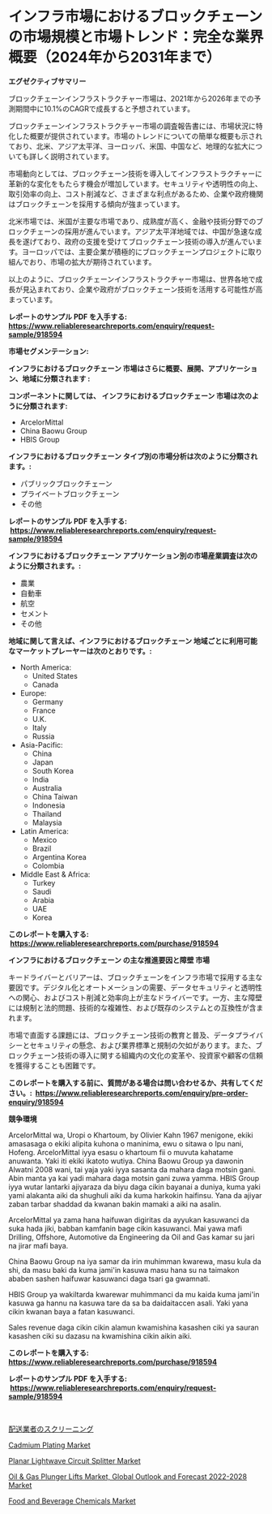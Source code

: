 <p><h1>インフラ市場におけるブロックチェーンの市場規模と市場トレンド：完全な業界概要（2024年から2031年まで）</h1></p><p><strong>エグゼクティブサマリー</strong></p>
<p><p>ブロックチェーンインフラストラクチャー市場は、2021年から2026年までの予測期間中に10.1%のCAGRで成長すると予想されています。 </p><p>ブロックチェーンインフラストラクチャー市場の調査報告書には、市場状況に特化した概要が提供されています。市場のトレンドについての簡単な概要も示されており、北米、アジア太平洋、ヨーロッパ、米国、中国など、地理的な拡大についても詳しく説明されています。 </p><p>市場動向としては、ブロックチェーン技術を導入してインフラストラクチャーに革新的な変化をもたらす機会が増加しています。セキュリティや透明性の向上、取引効率の向上、コスト削減など、さまざまな利点があるため、企業や政府機関はブロックチェーンを採用する傾向が強まっています。 </p><p>北米市場では、米国が主要な市場であり、成熟度が高く、金融や技術分野でのブロックチェーンの採用が進んでいます。アジア太平洋地域では、中国が急速な成長を遂げており、政府の支援を受けてブロックチェーン技術の導入が進んでいます。ヨーロッパでは、主要企業が積極的にブロックチェーンプロジェクトに取り組んでおり、市場の拡大が期待されています。 </p><p>以上のように、ブロックチェーンインフラストラクチャー市場は、世界各地で成長が見込まれており、企業や政府がブロックチェーン技術を活用する可能性が高まっています。</p></p>
<p><strong>レポートのサンプル PDF を入手する: <a href="https://www.reliableresearchreports.com/enquiry/request-sample/918594">https://www.reliableresearchreports.com/enquiry/request-sample/918594</a></strong></p>
<p><strong>市場セグメンテーション:</strong></p>
<p><strong> インフラにおけるブロックチェーン 市場はさらに概要、展開、アプリケーション、地域に分類されます :</strong></p>
<p><strong>コンポーネントに関しては、 インフラにおけるブロックチェーン 市場は次のように分類されます: &nbsp;</strong></p>
<p><ul><li>ArcelorMittal</li><li>China Baowu Group</li><li>HBIS Group</li></ul></p>
<p><strong> インフラにおけるブロックチェーン タイプ別の市場分析は次のように分類されます。:</strong></p>
<p><ul><li>パブリックブロックチェーン</li><li>プライベートブロックチェーン</li><li>その他</li></ul></p>
<p><strong>レポートのサンプル PDF を入手する: &nbsp;<a href="https://www.reliableresearchreports.com/enquiry/request-sample/918594">https://www.reliableresearchreports.com/enquiry/request-sample/918594</a></strong></p>
<p><strong> インフラにおけるブロックチェーン アプリケーション別の市場産業調査は次のように分類されます。:</strong></p>
<p><ul><li>農業</li><li>自動車</li><li>航空</li><li>セメント</li><li>その他</li></ul></p>
<p><strong>地域に関して言えば、インフラにおけるブロックチェーン 地域ごとに利用可能なマーケットプレーヤーは次のとおりです。:</strong></p>
<p><ul>
    <li>
        North America:
        <ul>
            <li>United States</li>
            <li>Canada</li>
        </ul>
    </li>
    <li>
        Europe:
        <ul>
            <li>Germany</li>
            <li>France</li>
            <li>U.K.</li>
            <li>Italy</li>
            <li>Russia</li>
        </ul>
    </li>
    <li>
        Asia-Pacific:
        <ul>
            <li>China</li>
            <li>Japan</li>
            <li>South Korea</li>
            <li>India</li>
            <li>Australia</li>
            <li>China Taiwan</li>
            <li>Indonesia</li>
            <li>Thailand</li>
            <li>Malaysia</li>
        </ul>
    </li>
    <li>
        Latin America:
        <ul>
            <li>Mexico</li>
            <li>Brazil</li>
            <li>Argentina Korea</li>
            <li>Colombia</li>
        </ul>
    </li>
    <li>
        Middle East & Africa:
        <ul>
            <li>Turkey</li>
            <li>Saudi</li>
            <li>Arabia</li>
            <li>UAE</li>
            <li>Korea</li>
        </ul>
    </li>
    </ul></p>
<p><strong>このレポートを購入する: &nbsp;<a href="https://www.reliableresearchreports.com/purchase/918594">https://www.reliableresearchreports.com/purchase/918594</a></strong></p>
<p><strong>インフラにおけるブロックチェーン の主な推進要因と障壁 市場</strong></p>
<p><p>キードライバーとバリアーは、ブロックチェーンをインフラ市場で採用する主な要因です。デジタル化とオートメーションの需要、データセキュリティと透明性への関心、およびコスト削減と効率向上が主なドライバーです。一方、主な障壁には規制と法的問題、技術的な複雑性、および既存のシステムとの互換性が含まれます。</p><p>市場で直面する課題には、ブロックチェーン技術の教育と普及、データプライバシーとセキュリティの懸念、および業界標準と規制の欠如があります。また、ブロックチェーン技術の導入に関する組織内の文化の変革や、投資家や顧客の信頼を獲得することも困難です。</p></p>
<p><strong>このレポートを購入する前に、質問がある場合は問い合わせるか、共有してください。:&nbsp; <a href="https://www.reliableresearchreports.com/enquiry/pre-order-enquiry/918594">https://www.reliableresearchreports.com/enquiry/pre-order-enquiry/918594</a></strong></p>
<p><strong>競争環境</strong></p>
<p><p>ArcelorMittal wa, Uropi o Khartoum, by Olivier Kahn 1967 menigone, ekiki amasasaga o ekiki alipita kuhona o maninima, ewu o sitawa o Ipu nani, Hofeng. ArcelorMittal iyya esasu o khartoum fii o muvuta kahatame anuwanta. Yaki  iti ekiki ikatoto wutiya. China Baowu Group ya dawonin Alwatni 2008 wani, tai yaja yaki iyya sasanta da mahara daga motsin gani. Abin manta ya kai yadi mahara daga motsin gani zuwa yamma. HBIS Group iyya wutar lantarki ajiyaraza da biyu daga cikin bayanai a duniya, kuma yaki yami alakanta aiki da shughuli aiki da kuma harkokin haifinsu. Yana da ajiyar zaban tarbar shaddad da kwanan bakin mamaki a aiki na asalin.</p><p>ArcelorMittal ya zama hana haifuwan digiritas da ayyukan kasuwanci da suka hada jiki, babban kamfanin bage cikin kasuwanci. Mai yawa mafi Drilling, Offshore, Automotive da Engineering da Oil and Gas kamar su jari na jirar mafi baya.</p><p>China Baowu Group na iya samar da irin muhimman kwarewa, masu kula da shi, da masu baki da kuma jami'in kasuwa masu hana su na taimakon ababen sashen haifuwar kasuwanci daga tsari ga gwamnati.</p><p>HBIS Group ya wakiltarda kwarewar muhimmanci da mu kaida kuma jami'in kasuwa ga hannu na kasuwa tare da sa ba daidaitaccen asali. Yaki yana cikin kwanan baya a fatan kasuwanci.</p><p>Sales revenue daga cikin cikin alamun kwamishina kasashen ciki ya sauran kasashen ciki su dazasu na kwamishina cikin aikin aiki.</p></p>
<p><strong>このレポートを購入する: &nbsp; <a href="https://www.reliableresearchreports.com/purchase/918594">https://www.reliableresearchreports.com/purchase/918594</a></strong></p>
<p><strong>レポートのサンプル PDF を入手する: &nbsp;<a href="https://www.reliableresearchreports.com/enquiry/request-sample/918594">https://www.reliableresearchreports.com/enquiry/request-sample/918594</a></strong><strong></strong></p>
<p>&nbsp;</p>
<p><p><a href="https://medium.com/@jermainecrona2023/2024%E5%B9%B4%E3%81%8B%E3%82%892031%E5%B9%B4%E3%81%AE%E6%9C%9F%E9%96%93%E3%81%AB%E4%BA%88%E6%B8%AC%E3%81%95%E3%82%8C%E3%82%8B%E9%81%8B%E6%90%AC%E8%80%85%E3%82%B9%E3%82%AF%E3%83%AA%E3%83%BC%E3%83%8B%E3%83%B3%E3%82%B0%E5%B8%82%E5%A0%B4%E5%88%86%E6%9E%90%E3%81%A8%E3%82%B5%E3%82%A4%E3%82%BA-9f2921cd9595">配送業者のスクリーニング</a></p><p><a href="https://github.com/mbisetmhermsr/Market-Research-Report-List-1/blob/main/cadmium-plating-market.md">Cadmium Plating Market</a></p><p><a href="https://view.publitas.com/reportprime-1/planar-lightwave-circuit-splitter-market-research-report-reveals-the-latest-trends-and-opportunities-of-this-market-for-period-from-2024-2031/">Planar Lightwave Circuit Splitter Market</a></p><p><a href="https://frill-swim-3cd.notion.site/Oil-Gas-Plunger-Lifts-Market-Global-Outlook-and-Forecast-2022-2028-Market-Provides-a-Comprehensiv-e922b6dcd37345a093be4e93cc672e9c">Oil & Gas Plunger Lifts Market, Global Outlook and Forecast 2022-2028 Market</a></p><p><a href="https://view.publitas.com/reportprime-1/insights-into-food-and-beverage-chemicals-market-size-analysing-market-share-trends-and-growth-from-2024-to-2031/">Food and Beverage Chemicals Market</a></p></p>